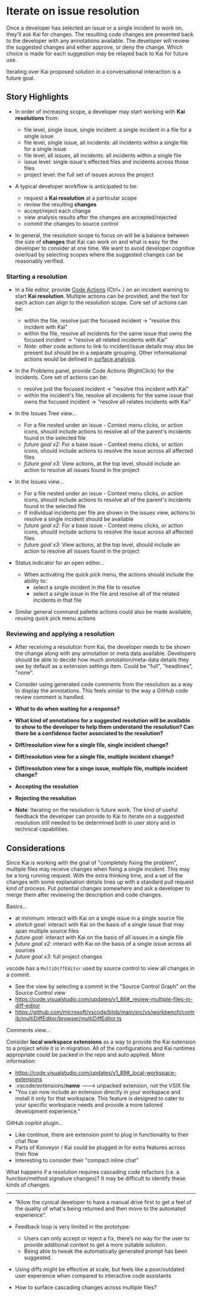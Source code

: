 # Iterate on issue resolution

Once a developer has selected an issue or a single incident to work on, they'll ask Kai for changes.  The resulting code changes are presented back to the developer with any annotations available.  The developer will review the suggested changes and either approve, or deny the change.  Which choice is made for each suggestion may be relayed back to Kai for future use.

Iterating over Kai proposed solution in a conversational interaction is a future goal.

## Story Highlights

  - In order of increasing scope, a developer may start working with __Kai resolutions__ from:
    - file level, single issue, single incident: a single incident in a file for a single issue
    - file level, single issue, all incidents: all incidents within a single file for a single issue
    - file level, all issues, all incidents: all incidents within a single file
    - issue level: single issue's effected files and incidents across those files
    - project level: the full set of issues across the project

  - A typical developer workflow is anticipated to be:
    - request a __Kai resolution__ at a particular scope
    - review the resulting __changes__
    - accept/reject each change
    - view analysis results after the changes are accepted/rejected
    - commit the changes to source control

  - In general, the resolution scope to focus on will be a balance between the size of __changes__ that Kai can work on and what is easy for the developer to consider at one time.  We want to avoid developer cognitive overload by selecting scopes where the suggested changes can be reasonably verified.

### Starting a resolution
  - In a file editor, provide [Code Actions](https://code.visualstudio.com/api/language-extensions/programmatic-language-features#possible-actions-on-errors-or-warnings) (Ctrl+.) on an incident warning to start __Kai resolution__.  Multiple actions can be provided, and the text for each action can align to the resolution scope.  Core set of actions can be:
    - within the file, resolve just the focused incident &rarr; "resolve this incident with Kai"
    - within the file, resolve all incidents for the same issue that owns the focused incident &rarr; "resolve all related incidents with Kai"
    - _Note_: other code actions to link to incident/issue details may also be present but should be in a separate grouping.  Other informational actions would be defined in [surface analysis](./04-surface_analysis.md).

  - In the Problems panel, provide Code Actions (RightClick) for the incidents.  Core set of actions can be:
    - resolve just the focused incident &rarr; "resolve this incident with Kai"
    - within the incident's file, resolve all incidents for the same issue that owns the focused incident &rarr; "resolve all relates incidents with Kai"

  - In the Issues Tree view...
    - For a file nested under an issue - Context menu clicks, or action icons, should include actions to resolve all of the parent's incidents found in the selected file
    - _future goal x2_: For a base issue - Context menu clicks, or action icons, should include actions to resolve the issue across all affected files
    - _future goal x3_: View actions, at the top level, should include an action to resolve all issues found in the project

  - In the Issues view...
    - For a file nested under an issue - Context menu clicks, or action icons, should include actions to resolve all of the parent's incidents found in the selected file
    - If individual incidents per file are shown in the issues view, actions to resolve a single incident should be available
    - _future goal x2_: For a base issue - Context menu clicks, or action icons, should include actions to resolve the issue across all affected files
    - _future goal x3_: View actions, at the top level, should include an action to resolve all issues found in the project

  - Status indicator for an open editor...
    - When activating the quick pick menu, the actions should include the ability to:
      - select a single incident in the file to resolve
      - select a single issue in the file and resolve all of the related incidents in that file

  - Similar general command pallette actions could also be made available, reusing quick pick menu actions

### Reviewing and applying a resolution

  - After receiving a resolution from Kai, the developer needs to be shown the change along with any annotation or meta data available.  Developers should be able to decide how much annotation/meta-data details they see by default as a extension settings item.  Could be "full", "headlines", "none".

  - Consider using generated code comments from the resolution as a way to display the annotations.  This feels similar to the way a GitHub code review comment is handled.

  - __What to do when waiting for a response?__

  - __What kind of annotations for a suggested resolution will be available to show to the developer to help them understand the resolution?  Can there be a confidence factor associated to the resolution?__

  - __Diff/resolution view for a single file, single incident change?__

  - __Diff/resolution view for a single file, multiple incident change?__

  - __Diff/resolution view for a singe issue, multiple file, multiple incident change?__

  - __Accepting the resolution__

  - __Rejecting the resolution__

  - __Note__: Iterating on the resolution is future work.  The kind of useful feedback the developer can provide to Kai to iterate on a suggested resolution still needed to be determined both in user story and in technical capabilities.


## Considerations

Since Kai is working with the goal of "completely fixing the problem", multiple files may receive changes when fixing a single incident. This may be a long running request. With the extra thinking time, and a set of the changes with some explanation details lines up with a standard pull request kind of process.  Put potential changes somewhere and ask a developer to merge them after reviewing the description and code changes.

Basics...
  - at minimum: interact with Kai on a single issue in a single source file
  - _stretch goal_: interact with Kai on the basis of a single issue that may span multiple source files
  - _future goal_: interact with Kai on the basis of all issues in a single file
  - _future goal x2_: interact with Kai on the basis of a single issue across all sources
  - _future goal x3_: full project changes

vscode has a `MultiDiffEditor` used by source control to view all changes in a commit.
  - See the view by selecting a commit in the "Source Control Graph" on the Source Control view
  - https://code.visualstudio.com/updates/v1_86#_review-multiple-files-in-diff-editor
  - https://github.com/microsoft/vscode/blob/main/src/vs/workbench/contrib/multiDiffEditor/browser/multiDiffEditor.ts

Comments view...

Consider __local workspace extensions__ as a way to provide the Kai extension to a project while it is in migration.  All of the configurations and Kai runtimes appropriate could be packed in the repo and auto applied.  More information:
  - https://code.visualstudio.com/updates/v1_89#_local-workspace-extensions
  - .vscode/extensions/__name__ ---> unpacked extension, not the VSIX file
  - "You can now include an extension directly in your workspace and install it only for that workspace. This feature is designed to cater to your specific workspace needs and provide a more tailored development experience."

GitHub copilot plugin...
  - Like continue, there are extension point to plug in functionality to their chat flow
  - Parts of Konveyor / Kai could be plugged in for extra features across their flow
  - Interesting to consider their "compact inline chat"

What happens if a resolution requires cascading code refactors (i.e. a function/method signature changes)?  It may be difficult to identify these kinds of changes.

-----

- “Allow the cynical developer to have a manual drive first to get a feel of the quality of what's being returned and then move to the automated experience”.

- Feedback loop is very limited in the prototype:
  - Users can only accept or reject a fix, there’s no way for the user to provide additional context to get a more suitable solution.
  - Being able to tweak the automatically generated prompt has been suggested.

- Using diffs might be effective at scale, but feels like a poor/outdated user experience when compared to interactive code assistants

- How to surface cascading changes across multiple files?
